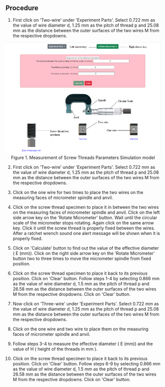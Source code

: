 ## Procedure


<!-- <div align="center">
<img class="img-fluid"  src="./images/conn.png" alt=""><br> 
Figure 1. Gear tooth vernier caliper with spur gear          
</div> -->


1. First click on 'Two-wire' under 'Experiment Parts'. Select 0.722 mm as the value of wire diameter d, 
1.25 mm as the pitch of thread p and 25.08 mm as the distance between the outer surfaces of the two wires M from the
respective dropdowns.

<div align="center">
<img class="img-fluid"  src="./images/simu.png" alt=""><br> 
Figure 1. Measurement of Screw Threads Parameters Simulation model          
</div>

                      
2. First click on 'Two-wire' under 'Experiment Parts'. Select 0.722 mm as the value of wire diameter d, 
1.25 mm as the pitch of thread p and 25.08 mm as the distance between the outer surfaces of the two wires M from the respective dropdowns.					  

3. Click on the one wire for two times to place the two wires on the measuring faces of micrometer spindle and anvil.

4. Click on the screw thread specimen to place it in between the two wires on the measuring faces of micrometer spindle and anvil. Click on the left side arrow key on the 'Rotate Micrometer' button. Wait until the circular scale of the micrometer stops rotating. Again click on the same arrow key. Click it until the screw thread is properly fixed between the wires. After a ratchet wrench sound one alert message will be shown when it is properly fixed. 

5. Click on 'Calculate' button to find out the value of the effective diameter ( E (mm)). Click on the right side arrow key on the 'Rotate Micrometer' button two to three times to move the micrometer spindle from fixed position.

6. Click on the screw thread specimen to place it back to its previous position. Click on 'Clear' button.
Follow steps 1-4 by selecting 0.866 mm as the value of wire diameter d, 1.5 mm as the pitch of thread p and 26.58 mm as the distance between the outer surfaces of the two wires M from the respective dropdowns. Click on 'Clear' button. 

7. Now click on 'Three-wire' under 'Experiment Parts'. Select 0.722 mm as the value of wire diameter d, 
1.25 mm as the pitch of thread p and 25.08 mm as the distance between the outer surfaces of the two wires M from the respective dropdowns.

8. Click on the one wire and two wire to place them on the measuring faces of micrometer spindle and anvil.

9. Follow steps 3-4 to measure the effective diameter ( E (mm)) and the value of H ( height of the threads in mm ).

10. Click on the screw thread specimen to place it back to its previous position. Click on 'Clear' button.
Follow steps 6-9 by selecting 0.866 mm as the value of wire diameter d, 1.5 mm as the pitch of thread p and 26.58 mm as the distance between the outer surfaces of the two wires M from the
respective dropdowns. Click on 'Clear' button.
